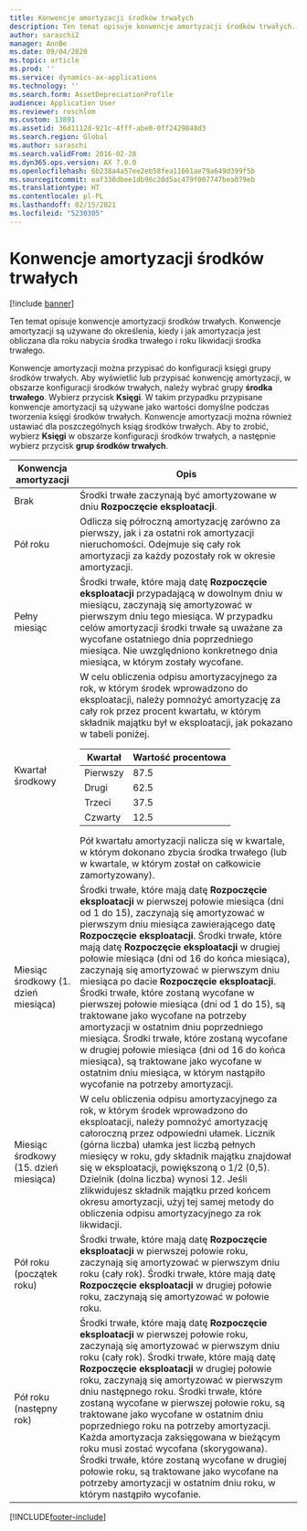 ```yaml
---
title: Konwencje amortyzacji środków trwałych
description: Ten temat opisuje konwencje amortyzacji środków trwałych.
author: saraschi2
manager: AnnBe
ms.date: 09/04/2020
ms.topic: article
ms.prod: ''
ms.service: dynamics-ax-applications
ms.technology: ''
ms.search.form: AssetDepreciationProfile
audience: Application User
ms.reviewer: roschlom
ms.custom: 13891
ms.assetid: 36d1112d-921c-4fff-abe0-0ff2429848d3
ms.search.region: Global
ms.author: saraschi
ms.search.validFrom: 2016-02-28
ms.dyn365.ops.version: AX 7.0.0
ms.openlocfilehash: 6b238a4a57ee2eb58fea11661ae79a649d399f5b
ms.sourcegitcommit: eaf330dbee1db96c20d5ac479f007747bea079eb
ms.translationtype: HT
ms.contentlocale: pl-PL
ms.lasthandoff: 02/15/2021
ms.locfileid: "5230305"
---
```

# <a name="fixed-asset-depreciation-conventions"></a>Konwencje amortyzacji środków trwałych

[!include [banner](../includes/banner.md)]

Ten temat opisuje konwencje amortyzacji środków trwałych. Konwencje amortyzacji są używane do określenia, kiedy i jak amortyzacja jest obliczana dla roku nabycia środka trwałego i roku likwidacji środka trwałego.

Konwencje amortyzacji można przypisać do konfiguracji księgi grupy środków trwałych. Aby wyświetlić lub przypisać konwencję amortyzacji, w obszarze konfiguracji środków trwałych, należy wybrać grupy **środka trwałego**. Wybierz przycisk **Księgi**. W takim przypadku przypisane konwencje amortyzacji są używane jako wartości domyślne podczas tworzenia księgi środków trwałych. Konwencje amortyzacji można również ustawiać dla poszczególnych ksiąg środków trwałych. Aby to zrobić, wybierz **Księgi** w obszarze konfiguracji środków trwałych, a następnie wybierz przycisk **grup środków trwałych**.

| Konwencja amortyzacji   | Opis |
|---------------------------|-------------|
| Brak                      | Środki trwałe zaczynają być amortyzowane w dniu <strong>Rozpoczęcie eksploatacji</strong>. |
| Pół roku                 | Odlicza się półroczną amortyzację zarówno za pierwszy, jak i za ostatni rok amortyzacji nieruchomości. Odejmuje się cały rok amortyzacji za każdy pozostały rok w okresie amortyzacji. |
| Pełny miesiąc                | Środki trwałe, które mają datę <strong>Rozpoczęcie eksploatacji</strong> przypadającą w dowolnym dniu w miesiącu, zaczynają się amortyzować w pierwszym dniu tego miesiąca. W przypadku celów amortyzacji środki trwałe są uważane za wycofane ostatniego dnia poprzedniego miesiąca. Nie uwzględniono konkretnego dnia miesiąca, w którym zostały wycofane. |
| Kwartał środkowy               | W celu obliczenia odpisu amortyzacyjnego za rok, w którym środek wprowadzono do eksploatacji, należy pomnożyć amortyzację za cały rok przez procent kwartału, w którym składnik majątku był w eksploatacji, jak pokazano w tabeli poniżej.<table><thead><tr><th>Kwartał</th><th>Wartość procentowa</th></tr></thead><tbody><tr><td>Pierwszy</td><td>87.5</td></tr><tr><td>Drugi</td><td>62.5</td></tr><tr><td>Trzeci</td><td>37.5</td></tr><tr><td>Czwarty</td><td>12.5</td></tr></tbody></table>Pół kwartału amortyzacji nalicza się w kwartale, w którym dokonano zbycia środka trwałego (lub w kwartale, w którym został on całkowicie zamortyzowany). |
| Miesiąc środkowy (1. dzień miesiąca)  | Środki trwałe, które mają datę <strong>Rozpoczęcie eksploatacji</strong> w pierwszej połowie miesiąca (dni od 1 do 15), zaczynają się amortyzować w pierwszym dniu miesiąca zawierającego datę <strong>Rozpoczęcie eksploatacji</strong>. Środki trwałe, które mają datę <strong>Rozpoczęcie eksploatacji</strong> w drugiej połowie miesiąca (dni od 16 do końca miesiąca), zaczynają się amortyzować w pierwszym dniu miesiąca po dacie <strong>Rozpoczęcie eksploatacji</strong>. Środki trwałe, które zostaną wycofane w pierwszej połowie miesiąca (dni od 1 do 15), są traktowane jako wycofane na potrzeby amortyzacji w ostatnim dniu poprzedniego miesiąca. Środki trwałe, które zostaną wycofane w drugiej połowie miesiąca (dni od 16 do końca miesiąca), są traktowane jako wycofane w ostatnim dniu miesiąca, w którym nastąpiło wycofanie na potrzeby amortyzacji. |
| Miesiąc środkowy (15. dzień miesiąca) | W celu obliczenia odpisu amortyzacyjnego za rok, w którym środek wprowadzono do eksploatacji, należy pomnożyć amortyzację całoroczną przez odpowiedni ułamek. Licznik (górna liczba) ułamka jest liczbą pełnych miesięcy w roku, gdy składnik majątku znajdował się w eksploatacji, powiększoną o 1/2 (0,5). Dzielnik (dolna liczba) wynosi 12. Jeśli zlikwidujesz składnik majątku przed końcem okresu amortyzacji, użyj tej samej metody do obliczenia odpisu amortyzacyjnego za rok likwidacji. |
| Pół roku (początek roku) | Środki trwałe, które mają datę <strong>Rozpoczęcie eksploatacji</strong> w pierwszej połowie roku, zaczynają się amortyzować w pierwszym dniu roku (cały rok). Środki trwałe, które mają datę <strong>Rozpoczęcie eksploatacji</strong> w drugiej połowie roku, zaczynają się amortyzować w połowie roku. |
| Pół roku (następny rok)     | Środki trwałe, które mają datę <strong>Rozpoczęcie eksploatacji</strong> w pierwszej połowie roku, zaczynają się amortyzować w pierwszym dniu roku (cały rok). Środki trwałe, które mają datę <strong>Rozpoczęcie eksploatacji</strong> w drugiej połowie roku, zaczynają się amortyzować w pierwszym dniu następnego roku. Środki trwałe, które zostaną wycofane w pierwszej połowie roku, są traktowane jako wycofane w ostatnim dniu poprzedniego roku na potrzeby amortyzacji. Każda amortyzacja zaksięgowana w bieżącym roku musi zostać wycofana (skorygowana). Środki trwałe, które zostaną wycofane w drugiej połowie roku, są traktowane jako wycofane na potrzeby amortyzacji w ostatnim dniu roku, w którym nastąpiło wycofanie. |


[!INCLUDE[footer-include](../../includes/footer-banner.md)]